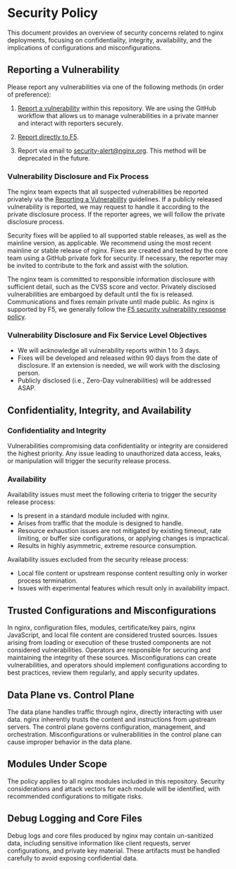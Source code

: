 # Security Policy

This document provides an overview of security concerns related to nginx
deployments, focusing on confidentiality, integrity, availability, and the
implications of configurations and misconfigurations.

## Reporting a Vulnerability

Please report any vulnerabilities via one of the following methods
(in order of preference):

1. [Report a vulnerability](https://docs.github.com/en/code-security/security-advisories/guidance-on-reporting-and-writing-information-about-vulnerabilities/privately-reporting-a-security-vulnerability)
within this repository. We are using the GitHub workflow that allows us to
manage vulnerabilities in a private manner and interact with reporters
securely.

2. [Report directly to F5](https://www.f5.com/services/support/report-a-vulnerability).

3. Report via email to security-alert@nginx.org.
This method will be deprecated in the future.

### Vulnerability Disclosure and Fix Process

The nginx team expects that all suspected vulnerabilities be reported
privately via the
[Reporting a Vulnerability](SECURITY.md#reporting-a-vulnerability) guidelines.
If a publicly released vulnerability is reported, we
may request to handle it according to the private disclosure process.
If the reporter agrees, we will follow the private disclosure process.

Security fixes will be applied to all supported stable releases, as well
as the mainline version, as applicable. We recommend using the most recent
mainline or stable release of nginx. Fixes are created and tested by the core
team using a GitHub private fork for security. If necessary, the reporter
may be invited to contribute to the fork and assist with the solution.

The nginx team is committed to responsible information disclosure with
sufficient detail, such as the CVSS score and vector. Privately disclosed
vulnerabilities are embargoed by default until the fix is released.
Communications and fixes remain private until made public. As nginx is
supported by F5, we generally follow the
[F5 security vulnerability response policy](https://my.f5.com/manage/s/article/K4602).

### Vulnerability Disclosure and Fix Service Level Objectives

- We will acknowledge all vulnerability reports within 1 to 3 days.
- Fixes will be developed and released within 90 days from the date of
disclosure. If an extension is needed, we will work with the disclosing person.
- Publicly disclosed (i.e., Zero-Day vulnerabilities) will be addressed ASAP.

## Confidentiality, Integrity, and Availability

### Confidentiality and Integrity

Vulnerabilities compromising data confidentiality or integrity are considered
the highest priority. Any issue leading to unauthorized data access, leaks, or
manipulation will trigger the security release process.

### Availability

Availability issues must meet the following criteria to trigger the security
release process:
- Is present in a standard module included with nginx.
- Arises from traffic that the module is designed to handle.
- Resource exhaustion issues are not mitigated by existing timeout, rate
limiting, or buffer size configurations, or applying changes is impractical.
- Results in highly asymmetric, extreme resource consumption.

Availability issues excluded from the security release process:
- Local file content or upstream response content resulting only in worker
process termination.
- Issues with experimental features which result only in availability impact.

## Trusted Configurations and Misconfigurations

In nginx, configuration files, modules, certificate/key pairs, nginx JavaScript,
and local file content are considered trusted sources. Issues arising from
loading or execution of these trusted components are not considered
vulnerabilities. Operators are responsible for securing and maintaining the
integrity of these sources. Misconfigurations can create vulnerabilities, and
operators should implement configurations according to best practices, review
them regularly, and apply security updates.

## Data Plane vs. Control Plane

The data plane handles traffic through nginx, directly interacting with user
data. nginx inherently trusts the content and instructions from upstream
servers. The control plane governs configuration, management, and orchestration.
Misconfigurations or vulnerabilities in the control plane can cause improper
behavior in the data plane.

## Modules Under Scope

The policy applies to all nginx modules included in this repository. Security
considerations and attack vectors for each module will be identified, with
recommended configurations to mitigate risks.

## Debug Logging and Core Files

Debug logs and core files produced by nginx may contain un-sanitized data,
including sensitive information like client requests, server configurations,
and private key material. These artifacts must be handled carefully to avoid
exposing confidential data.

